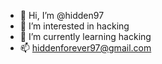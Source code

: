 - 👋 Hi, I’m @hidden97
- 👀 I’m interested in hacking 
- 🌱 I’m currently learning hacking 
- 📫 hiddenforever97@gmail.com 

<!---
hidden97/hidden97 is a ✨ special ✨ repository because its `README.md` (this file) appears on your GitHub profile.
You can click the Preview link to take a look at your changes.
--->
